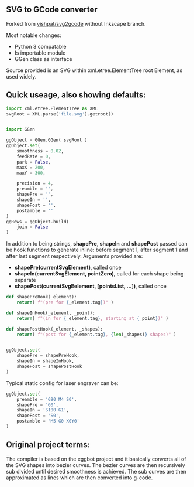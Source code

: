 SVG to GCode converter
----------------------
Forked from [vishpat/svg2gcode](https://github.com/vishpat/svg2gcode) without Inkscape branch.


Most notable changes:
* Python 3 compatable
* Is importable module
* GGen class as interface

Source provided is an SVG within xml.etree.ElementTree root Element, as used widely.

Quick useage, also showing defaults:
------------------------------------

```python
import xml.etree.ElementTree as XML
svgRoot = XML.parse('file.svg').getroot()


import GGen

ggObject = GGen.GGen( svgRoot )
ggObject.set(
    smoothness = 0.02,
    feedRate = 0,
    park = False,
    maxX = 200,
    maxY = 300,

    precision = 4,
    preamble = '',
    shapePre = '',
    shapeIn = '',
    shapePost = '',
    postamble = ''
)
ggRows = ggObject.build(
	join = False
)
```

In addition to being strings, **shapePre**, **shapeIn** and **shapePost** passed can be hook functions to generate inline: before segment 1, after segment 1 and after last segment respectively.
Arguments provided are:
* **shapePre(currentSvgElement)**, called once
* **shapeIn(currentSvgElement, pointZero)**, called for each shape being separate
* **shapePost(currentSvgEelement, [pointsList, ...])**, called once

```python
def shapePreHook(_element):
	return( f"(pre for {_element.tag})" )

def shapeInHook(_element, _point):
    return( f"(in for {_element.tag}, starting at {_point})" )

def shapePostHook(_element, _shapes):
	return( f"(post for {_element.tag}, {len(_shapes)} shapes)" )


ggObject.set(
    shapePre = shapePreHook,
    shapeIn = shapeInHook,
    shapePost = shapePostHook
)
```

Typical static config for laser engraver can be:
```python
ggObject.set(
    preamble = 'G90 M4 S0',
    shapePre = 'G0',
    shapeIn = 'S100 G1',
    shapePost = 'S0',
    postamble = 'M5 G0 X0Y0'
)
```


Original project terms:
-----------------------

The compiler is based on the eggbot project and it basically converts all of the SVG shapes into bezier curves. The bezier curves are then recursively sub divided until desired smoothness is achieved. The sub curves are then approximated as lines which are then converted into g-code. 

